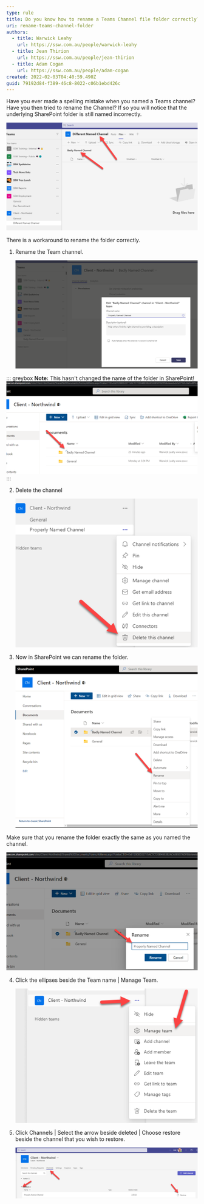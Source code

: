 ```yaml
---
type: rule
title: Do you know how to rename a Teams Channel file folder correctly?
uri: rename-teams-channel-folder
authors:
  - title: Warwick Leahy
    url: https://ssw.com.au/people/warwick-leahy
  - title: Jean Thirion
    url: https://ssw.com.au/people/jean-thirion
  - title: Adam Cogan
    url: https://ssw.com.au/people/adam-cogan
created: 2022-02-03T04:40:59.490Z
guid: 79192d84-f389-46c8-8022-c06b1ebd426c
---
```

Have you ever made a spelling mistake when you named a Teams channel? Have you then tried to rename the Channel? If so you will notice that the underlying SharePoint folder is still named incorrectly.

![Figure: Unwanted name on channel](renamingachannel0.png)

<!--endintro-->

There is a workaround to rename the folder correctly.

1. Rename the Team channel.

   ![Figure: Renaming the channel](renamingachannel2.png)

  ::: greybox
  **Note:** This hasn't changed the name of the folder in SharePoint!
  ![Figure: The folder name didn't change yet](renamingachannel3.png)
  :::

2. Delete the channel

   ![Figure: Delete the channel](renamingachannel4.png)
   
3. Now in SharePoint we can rename the folder.   

   ![Figure: Renaming the folder in SharePoint](renamingachannel5.png)

  Make sure that you rename the folder exactly the same as you named the channel.
  
   ![Figure: Make sure the name is the same as the channel](renamingachannel6.png)
   
4. Click the ellipses beside the Team name | Manage Team.

   ![Figure: Manage the Team](renamingachannel7.png)
   
5. Click Channels | Select the arrow beside deleted | Choose restore beside the channel that you wish to restore.

   ![Figure: Restore the channel](renamingachannel8.png)
